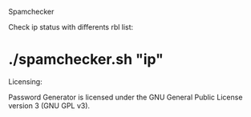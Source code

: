 Spamchecker

Check ip status with differents rbl list:

# ./spamchecker.sh "ip"

Licensing:

Password Generator is licensed under the GNU General Public License version 3 (GNU GPL v3).
